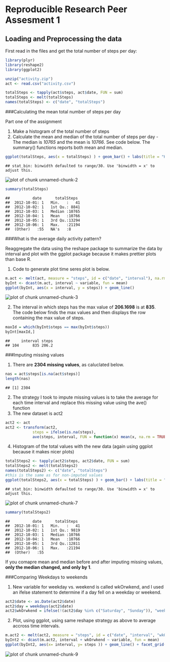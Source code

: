 Reproducible Research Peer Assesment 1
========================================================
## Loading and Preprocessing the data

First read in the files and get the total number of steps per day: 


```r
library(plyr)
library(reshape2)
library(ggplot2)

unzip("activity.zip")
act <- read.csv("activity.csv")

totalSteps <- tapply(act$steps, act$date, FUN = sum)
totalSteps <- melt(totalSteps)
names(totalSteps) <- c("date", "totalSteps")
```


###Calculating the mean total number of steps per day

Part one of the assignment
1. Make a histogram of the total number of steps 
2. Calculate the mean and median of the total number of steps per day - The median is *10765* and the mean is *10766*. See code below. The summary() functions reports both mean and median. 



```r
ggplot(totalSteps, aes(x = totalSteps) ) + geom_bar() + labs(title = "Histogram of total number of steps per day")
```

```
## stat_bin: binwidth defaulted to range/30. Use 'binwidth = x' to adjust this.
```

![plot of chunk unnamed-chunk-2](figure/unnamed-chunk-2.png) 

```r
summary(totalSteps)
```

```
##          date      totalSteps   
##  2012-10-01: 1   Min.   :   41  
##  2012-10-02: 1   1st Qu.: 8841  
##  2012-10-03: 1   Median :10765  
##  2012-10-04: 1   Mean   :10766  
##  2012-10-05: 1   3rd Qu.:13294  
##  2012-10-06: 1   Max.   :21194  
##  (Other)   :55   NA's   :8
```
 

###What is the average daily activity pattern? 

Reaggregate the data using the reshape package to summarize the data by interval and plot with the ggplot package because it makes prettier plots than base R. 
1. Code to generate plot time seres plot is below. 

```r
m.act <- melt(act, measure = "steps", id = c("date", "interval"), na.rm = TRUE)
byInt <- dcast(m.act, interval ~ variable, fun = mean)
ggplot(byInt, aes(x = interval, y = steps)) + geom_line()
```

![plot of chunk unnamed-chunk-3](figure/unnamed-chunk-3.png) 

2. The interval in which steps has the max value of **206.1698** is at **835**. The code below finds the max values and then displays the row containing the max value of steps. 


```r
maxId = which(byInt$steps == max(byInt$steps))
byInt[maxId,]
```

```
##     interval steps
## 104      835 206.2
```

###Imputing missing values 

1. There are **2304 missing values**, as caluclated below.

```r
nas = act$steps[is.na(act$steps)]
length(nas)
```

```
## [1] 2304
```
2. The strategy I took to impute missing values is to take the average for each time interval and replace this missing value using the ave() function 
3. The new dataset is act2

```r
act2 <- act
act2 <- transform(act2, 
            steps = ifelse(is.na(steps),
            ave(steps, interval, FUN = function(x) mean(x, na.rm = TRUE)),  steps))
```
4. Histogram of the total values with the new data  (again using ggplot because it makes nicer plots)


```r
totalSteps2 <- tapply(act2$steps, act2$date, FUN = sum)
totalSteps2 <- melt(totalSteps2)
names(totalSteps2) <- c("date", "totalSteps")
#this is the same as for non-imputed values
ggplot(totalSteps2, aes(x = totalSteps) ) + geom_bar() + labs(title = "Histogram of total number of steps per day")
```

```
## stat_bin: binwidth defaulted to range/30. Use 'binwidth = x' to adjust this.
```

![plot of chunk unnamed-chunk-7](figure/unnamed-chunk-7.png) 

```r
summary(totalSteps2)
```

```
##          date      totalSteps   
##  2012-10-01: 1   Min.   :   41  
##  2012-10-02: 1   1st Qu.: 9819  
##  2012-10-03: 1   Median :10766  
##  2012-10-04: 1   Mean   :10766  
##  2012-10-05: 1   3rd Qu.:12811  
##  2012-10-06: 1   Max.   :21194  
##  (Other)   :55
```

If you comapre mean and median before and after imputing missing values, **only the median changed, and only by 1**. 

###Comparing Weekdays to weekends 
1. New variable for weekday vs. weekend is called wkOrwkend, and I used an ifelse statement to determine if a day fell on a weekday or weekend.


```r
act2$date <- as.Date(act2$date)
act2$day = weekdays(act2$date)
act2$wkOrwkend = ifelse(!(act2$day %in% c("Saturday", "Sunday")), "weekday", "weekend")
```
2. Plot, using ggplot, using same reshape strategy as above to average accross time intervals. 


```r
m.act2 <- melt(act2, measure = "steps", id = c("date", "interval", "wkOrwkend"), na.rm = TRUE)
byInt2 <- dcast(m.act2, interval + wkOrwkend ~ variable, fun = mean)
ggplot(byInt2, aes(x= interval, y= steps )) + geom_line() + facet_grid(~wkOrwkend)
```

![plot of chunk unnamed-chunk-9](figure/unnamed-chunk-9.png) 
